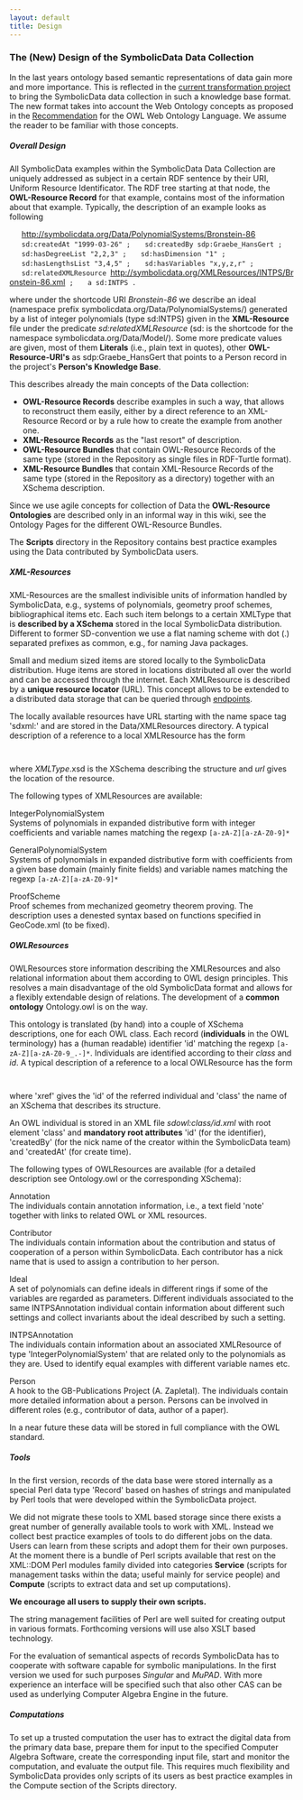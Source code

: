 ```yaml
---
layout: default
title: Design
---
```


### The (New) Design of the SymbolicData Data Collection

In the last years ontology based semantic representations of data gain more and more importance. This is reflected in the [current transformation project](Projects.EScience "wikilink") to bring the SymbolicData data collection in such a knowledge base format. The new format takes into account the Web Ontology concepts as proposed in the [Recommendation](http://www.w3.org/TR/owl-features|W3C) for the OWL Web Ontology Language. We assume the reader to be familiar with those concepts.

##### Overall Design

All SymbolicData examples within the SymbolicData Data Collection are uniquely addressed as subject in a certain RDF sentence by their URI, Uniform Resource Identificator. The RDF tree starting at that node, the **OWL-Resource Record** for that example, contains most of the information about that example. Typically, the description of an example looks as following

`   `<http://symbolicdata.org/Data/PolynomialSystems/Bronstein-86>
`   sd:createdAt "1999-03-26" ;`
`   sd:createdBy sdp:Graebe_HansGert ;`
`   sd:hasDegreeList "2,2,3" ;`
`   sd:hasDimension "1" ;`
`   sd:hasLengthsList "3,4,5" ;`
`   sd:hasVariables "x,y,z,r" ;`
`   sd:relatedXMLResource `<http://symbolicdata.org/XMLResources/INTPS/Bronstein-86.xml>` ;`
`   a sd:INTPS .`

where under the shortcode URI *Bronstein-86* we describe an ideal (namespace prefix symbolicdata.org/Data/PolynomialSystems/) generated by a list of integer polynomials (type sd:INTPS) given in the **XML-Resource** file under the predicate *sd:relatedXMLResource* (sd: is the shortcode for the namespace symbolicdata.org/Data/Model/). Some more predicate values are given, most of them **Literals** (i.e., plain text in quotes), other **OWL-Resource-URI's** as sdp:Graebe\_HansGert that points to a Person record in the project's **Person's Knowledge Base**.

This describes already the main concepts of the Data collection:

-   **OWL-Resource Records** describe examples in such a way, that allows to reconstruct them easily, either by a direct reference to an XML-Resource Record or by a rule how to create the example from another one.
-   **XML-Resource Records** as the "last resort" of description.
-   **OWL-Resource Bundles** that contain OWL-Resource Records of the same type (stored in the Repository as single files in RDF-Turtle format).
-   **XML-Resource Bundles** that contain XML-Resource Records of the same type (stored in the Repository as a directory) together with an XSchema description.

Since we use agile concepts for collection of Data the **OWL-Resource Ontologies** are described only in an informal way in this wiki, see the Ontology Pages for the different OWL-Resource Bundles.

The **Scripts** directory in the Repository contains best practice examples using the Data contributed by SymbolicData users.

##### XML-Resources

XML-Resources are the smallest indivisible units of information handled by SymbolicData, e.g., systems of polynomials, geometry proof schemes, bibliographical items etc. Each such item belongs to a certain XMLType that is **described by a XSchema** stored in the local SymbolicData distribution. Different to former SD-convention we use a flat naming scheme with dot (.) separated prefixes as common, e.g., for naming Java packages.

Small and medium sized items are stored locally to the SymbolicData distribution. Huge items are stored in locations distributed all over the world and can be accessed through the internet. Each XMLResource is described by a **unique resource locator** (URL). This concept allows to be extended to a distributed data storage that can be queried through [endpoints](http://ontoworld.org/wiki/SPARQL_endpoint|SPARQL).

The locally available resources have URL starting with the name space tag 'sdxml:' and are stored in the Data/XMLResources directory. A typical description of a reference to a local XMLResource has the form

`   `<XML XMLType="IntegerPolynomialSystem" url="sdxml:INTPS/ZeroDim.example_61.xml"/>` `

where *XMLType*.xsd is the XSchema describing the structure and *url* gives the location of the resource.

The following types of XMLResources are available:

IntegerPolynomialSystem  
Systems of polynomials in expanded distributive form with integer coefficients and variable names matching the regexp `[a-zA-Z][a-zA-Z0-9]*`

GeneralPolynomialSystem  
Systems of polynomials in expanded distributive form with coefficients from a given base domain (mainly finite fields) and variable names matching the regexp `[a-zA-Z][a-zA-Z0-9]*`

ProofScheme  
Proof schemes from mechanized geometry theorem proving. The description uses a denested syntax based on functions specified in GeoCode.xml (to be fixed).

##### OWLResources

OWLResources store information describing the XMLResources and also relational information about them according to OWL design principles. This resolves a main disadvantage of the old SymbolicData format and allows for a flexibly extendable design of relations. The development of a **common ontology** Ontology.owl is on the way.

This ontology is translated (by hand) into a couple of XSchema descriptions, one for each OWL class. Each record (**individuals** in the OWL terminology) has a (human readable) identifier 'id' matching the regexp `[a-zA-Z][a-zA-Z0-9_.-]*`. Individuals are identified according to their *class* and *id*. A typical description of a reference to a local OWLResource has the form

`   `<OWL xref="ZeroDim.example_7" class="INTPSAnnotation"/>` `

where 'xref' gives the 'id' of the referred individual and 'class' the name of an XSchema that describes its structure.

An OWL individual is stored in an XML file *sdowl:class/id.xml* with root element 'class' and **mandatory root attributes** 'id' (for the identifier), 'createdBy' (for the nick name of the creator within the SymbolicData team) and 'createdAt' (for create time).

The following types of OWLResources are available (for a detailed description see Ontology.owl or the corresponding XSchema):

Annotation  
The individuals contain annotation information, i.e., a text field 'note' together with links to related OWL or XML resources.

Contributor  
The individuals contain information about the contribution and status of cooperation of a person within SymbolicData. Each contributor has a nick name that is used to assign a contribution to her person.

Ideal  
A set of polynomials can define ideals in different rings if some of the variables are regarded as parameters. Different individuals associated to the same INTPSAnnotation individual contain information about different such settings and collect invariants about the ideal described by such a setting.

INTPSAnnotation  
The individuals contain information about an associated XMLResource of type 'IntegerPolynomialSystem' that are related only to the polynomials as they are. Used to identify equal examples with different variable names etc.

Person  
A hook to the GB-Publications Project (A. Zapletal). The individuals contain more detailed information about a person. Persons can be involved in different roles (e.g., contributor of data, author of a paper).

In a near future these data will be stored in full compliance with the OWL standard.

##### Tools

In the first version, records of the data base were stored internally as a special Perl data type 'Record' based on hashes of strings and manipulated by Perl tools that were developed within the SymbolicData project.

We did not migrate these tools to XML based storage since there exists a great number of generally available tools to work with XML. Instead we collect best practice examples of tools to do different jobs on the data. Users can learn from these scripts and adopt them for their own purposes. At the moment there is a bundle of Perl scripts available that rest on the XML::DOM Perl modules family divided into categories **Service** (scripts for management tasks within the data; useful mainly for service people) and **Compute** (scripts to extract data and set up computations).

**We encourage all users to supply their own scripts.**

The string management facilities of Perl are well suited for creating output in various formats. Forthcoming versions will use also XSLT based technology.

For the evaluation of semantical aspects of records SymbolicData has to cooperate with software capable for symbolic manipulations. In the first version we used for such purposes *Singular* and *MuPAD*. With more experience an interface will be specified such that also other CAS can be used as underlying Computer Algebra Engine in the future.

##### Computations

To set up a trusted computation the user has to extract the digital data from the primary data base, prepare them for input to the specified Computer Algebra Software, create the corresponding input file, start and monitor the computation, and evaluate the output file. This requires much flexibility and SymbolicData provides only scripts of its users as best practice examples in the Compute section of the Scripts directory.
